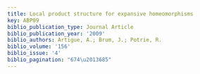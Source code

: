```yaml
---
title: Local product structure for expansive homeomorphisms
key: ABP09
biblio_publication_type: Journal Article
biblio_publication_year: '2009'
biblio_authors: Artigue, A.; Brum, J.; Potrie, R.
biblio_volume: '156'
biblio_issue: '4'
biblio_pagination: "674\u2013685"
---
```

